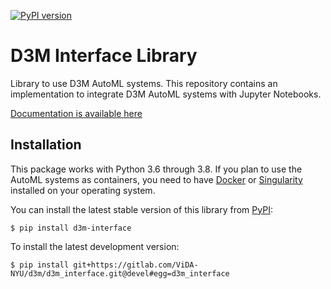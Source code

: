 [![PyPI version](https://badge.fury.io/py/d3m-interface.svg)](https://badge.fury.io/py/d3m-interface)

D3M Interface Library
=====================
Library to use D3M AutoML systems. This repository contains an implementation to integrate 
 D3M AutoML systems with Jupyter Notebooks. 

[Documentation is available here](https://d3m-interface.readthedocs.io/en/latest/)

## Installation

This package works with Python 3.6 through 3.8. If you plan to use the AutoML systems as containers, you need to 
have [Docker](https://docs.docker.com/get-docker/)  or [Singularity](https://sylabs.io/guides/3.5/user-guide/introduction.html)  installed on your operating system.

You can install the latest stable version of this library from [PyPI](https://pypi.org/project/d3m-interface/):

```
$ pip install d3m-interface
```

To install the latest development version:

```
$ pip install git+https://gitlab.com/ViDA-NYU/d3m/d3m_interface.git@devel#egg=d3m_interface
```
